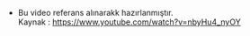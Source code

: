 * Bu video referans alınarakk hazırlanmıştır.<br>
Kaynak : https://www.youtube.com/watch?v=nbyHu4_nyOY
